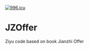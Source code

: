 <a href="https://996.icu"><img src="https://img.shields.io/badge/link-996.icu-red.svg" alt="996.icu"></a>
# JZOffer
Ziyu code based on book Jianzhi Offer
